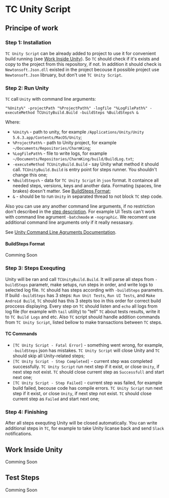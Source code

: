 TC Unity Script
====================================

Principe of work
---------------------

### Step 1: Installation ###

`TC Unity Script` can be already added to project to use it for convenient build running (see [Work Inside Unity](#work-inside-unity)). So `TC` should check if it's exists and copy to the project from this repository, if not. In addition it should check is `Newtonsoft.Json.dll` existed in the project becouse it possible project use `Newtonsoft.Json` libruary, but don't use `TC Unity Script`.


### Step 2: Run Unity ###

`TC` call `Unity` with command line arguments:
```
"%Unity%" -projectPath "%ProjectPath%" -logfile "%LogFilePath%" -executeMethod TCUnityBuild.Build -buildSteps %BuildSteps% &
```
Where:
* `%Unity%` - path to unity, for example `/Applications/Unity/Unity 5.6.3.app/Contents/MacOS/Unity`;
* `%ProjectPath%` - path to Unity project, for example `~/Documents/Repositories/CharmKing`;
* `%LogFilePath%` - file to write logs, for example `~/Documents/Repositories/CharmKing/build/BuildLog.txt`;
* `-executeMethod TCUnityBuild.Build` - say Unity what method it should call. `TCUnityBuild.Build` is entry point for steps runner. You shouldn't change this one;
* `%BuildSteps%` - data for `TC Unity Script` in `json` format. It containce all needed steps, versions, keys and another data. Formating (spaces, line brakes) doesn't matter. See [BuildSteps Format](#buildsteps-format);
* `&` - should be to run `Unity` in separated thread to not block `TC` step code. 

Also you can use any another command line arguments, if no restriction don't described in the [step description](#test-steps). For example UI Tests can't work with command line agrument `-batchmode` и `-nographic`. We recoment use additional command line arguments only if it really nessasary.

See [Unity Command Line Agruments Documentation](https://docs.unity3d.com/Manual/CommandLineArguments.html). 


#### BuildSteps Format ####

Comming Soon


### Step 3: Steps Exequting ###

Unity will be ran and call `TCUnityBuild.Build`. It will parse all steps from `-buildSteps` parametr, make setups, run steps in order, and write logs to selected log file. 
`TC` should has steps according with `-buildSteps` parametrs. If build `-buildSteps` has 3 steps: `Run Unit Tests`, `Run UI Tests`, and `Make Android Build`, `TC` should has this 3 stepts too in this order for correct build proccess displaying.
Every step on `TC` should listen and `echo` all logs from log file (for example with `tail` utility) to "tell" `TC` about tests results, write it to `TC Build Logs` and etc. Also `TC` script should handle addition commands from `TC Unity Script`, listed bellow to make transactions between `TC` steps.


#### TC Commands ####

* `[TC Unity Script - Fatal Error]` - something went wrong, for example, `-buildSteps` json has mistakes. `TC Unity Script` will close Unity and `TC` should skip all Unity-related steps;
* `[TC Unity Script - Step Completed]` - current step was completed successfully. `TC Unity Script` run next step if it exist, or close `Unity`, if next step not exist. `TC` should close current step as `Successfull` and start next one;
* `[TC Unity Script - Step Failed]` - current step was failed, for example build failed, becouse code has compile errors. `TC Unity Script` run next step if it exist, or close `Unity`, if next step not exist. `TC` should close current step as `Failed` and start next one;


### Step 4: Finishing ###

After all steps exequting Unity will be closed automatically. You can write additional steps in `TC`, for example to take Unity licanse back and send `Slack` notifications.


Work Inside Unity
---------------------

Comming Soon


Test Steps
---------------------

Comming Soon

